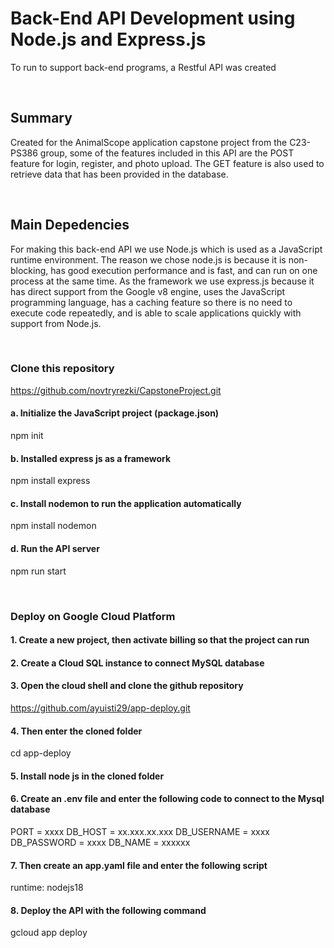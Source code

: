 # Back-End API Development using Node.js and Express.js

To run to support back-end programs, a Restful API was created

<br>

## Summary

Created for the AnimalScope application capstone project from the C23-PS386 group, some of the features included in this API are the POST feature for login, register, and photo upload. The GET feature is also used to retrieve data that has been provided in the database.

<br>

## Main Depedencies

For making this back-end API we use Node.js which is used as a JavaScript runtime environment. The reason we chose node.js is because it is non-blocking, has good execution performance and is fast, and can run on one process at the same time.
As the framework we use express.js because it has direct support from the Google v8 engine, uses the JavaScript programming language, has a caching feature so there is no need to execute code repeatedly, and is able to scale applications quickly with support from Node.js.

<br>

### Clone this repository

https://github.com/novtryrezki/CapstoneProject.git

#### a. Initialize the JavaScript project (package.json)

npm init

#### b. Installed express js as a framework

npm install express

#### c. Install nodemon to run the application automatically

npm install nodemon

#### d. Run the API server

npm run start

<br>

### Deploy on Google Cloud Platform

#### 1. Create a new project, then activate billing so that the project can run

#### 2. Create a Cloud SQL instance to connect MySQL database

#### 3. Open the cloud shell and clone the github repository

https://github.com/ayuisti29/app-deploy.git

#### 4. Then enter the cloned folder

cd app-deploy

#### 5. Install node js in the cloned folder

#### 6. Create an .env file and enter the following code to connect to the Mysql database

PORT = xxxx
DB_HOST = xx.xxx.xx.xxx
DB_USERNAME = xxxx
DB_PASSWORD = xxxx
DB_NAME = xxxxxx

#### 7. Then create an app.yaml file and enter the following script

runtime: nodejs18

#### 8. Deploy the API with the following command

gcloud app deploy

